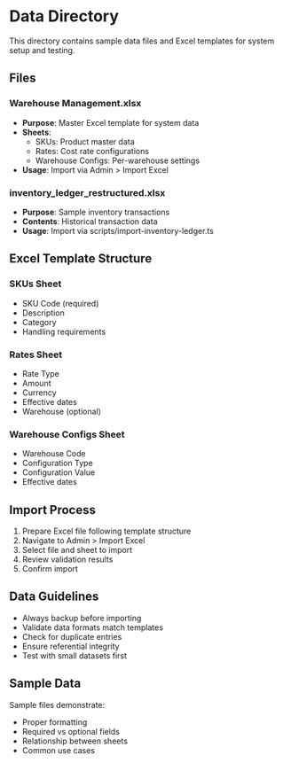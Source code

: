 # Data Directory

This directory contains sample data files and Excel templates for system setup and testing.

## Files

### Warehouse Management.xlsx
- **Purpose**: Master Excel template for system data
- **Sheets**:
  - SKUs: Product master data
  - Rates: Cost rate configurations
  - Warehouse Configs: Per-warehouse settings
- **Usage**: Import via Admin > Import Excel

### inventory_ledger_restructured.xlsx
- **Purpose**: Sample inventory transactions
- **Contents**: Historical transaction data
- **Usage**: Import via scripts/import-inventory-ledger.ts

## Excel Template Structure

### SKUs Sheet
- SKU Code (required)
- Description
- Category
- Handling requirements

### Rates Sheet
- Rate Type
- Amount
- Currency
- Effective dates
- Warehouse (optional)

### Warehouse Configs Sheet
- Warehouse Code
- Configuration Type
- Configuration Value
- Effective dates

## Import Process

1. Prepare Excel file following template structure
2. Navigate to Admin > Import Excel
3. Select file and sheet to import
4. Review validation results
5. Confirm import

## Data Guidelines

- Always backup before importing
- Validate data formats match templates
- Check for duplicate entries
- Ensure referential integrity
- Test with small datasets first

## Sample Data

Sample files demonstrate:
- Proper formatting
- Required vs optional fields
- Relationship between sheets
- Common use cases